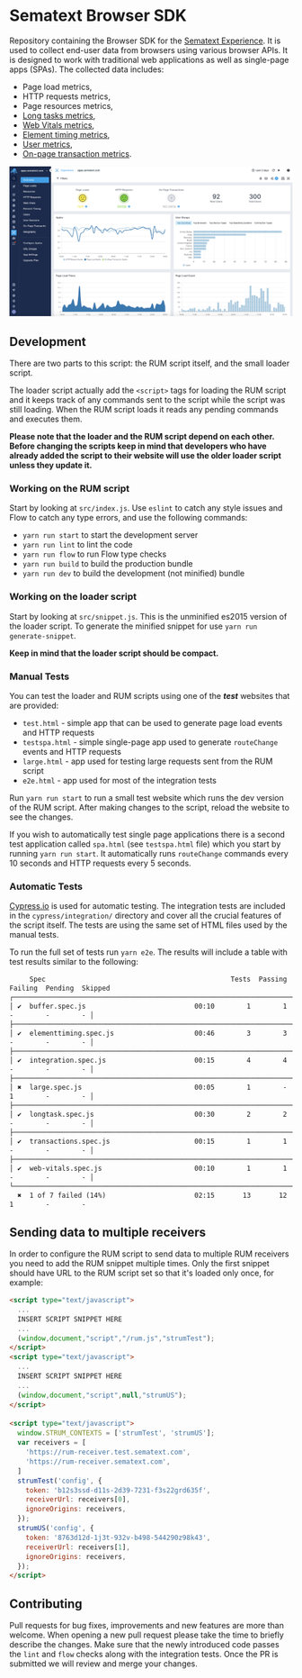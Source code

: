 # Sematext Browser SDK
Repository containing the Browser SDK for the [Sematext Experience](https://sematext.com/experience/). It is used to collect end-user data from browsers using various browser APIs. It is designed to work with traditional web applications as well as single-page apps (SPAs). The collected data includes:

 - Page load metrics,
 - HTTP requests metrics,
 - Page resources metrics,
 - [Long tasks metrics](https://sematext.com/docs/experience/longtasks/),
 - [Web Vitals metrics](https://sematext.com/docs/experience/webvitals/),
 - [Element timing metrics](https://sematext.com/docs/experience/element-timing/),
 - [User metrics](https://sematext.com/docs/experience/user-identification/),
 - [On-page transaction metrics](https://sematext.com/docs/experience/on-page-transaction/).

![Sematext Cloud Experience](docs/images/sematext_cloud_experience_overview.png) 

## Development

There are two parts to this script: the RUM script itself, and the small loader
script. 

The loader script actually add the `<script>` tags for loading the
RUM script and it keeps track of any commands sent to the script while the script was
still loading. When the RUM script loads it reads any pending
commands and executes them.

**Please note that the loader and the RUM script depend on each other.
Before changing the scripts keep in mind that developers who have already added the script
to their website will use the older loader script unless they update it.**

### Working on the RUM script

Start by looking at `src/index.js`. Use `eslint` to catch any style issues and
Flow to catch any type errors, and use the following commands:

 - `yarn run start` to start the development server
 - `yarn run lint` to lint the code
 - `yarn run flow` to run Flow type checks
 - `yarn run build` to build the production bundle
 - `yarn run dev` to build the development (not minified) bundle

### Working on the loader script

Start by looking at `src/snippet.js`. This is the unminified es2015 version of
the loader script. To generate the minified snippet for use `yarn run generate-snippet`.

**Keep in mind that the loader script should be compact.**

### Manual Tests

You can test the loader and RUM scripts using one of the ***test*** websites that are provided:

 - `test.html` - simple app that can be used to generate page load events and HTTP requests 
 - `testspa.html` - simple single-page app used to generate `routeChange` events and HTTP requests 
 - `large.html` - app used for testing large requests sent from the RUM script
 - `e2e.html` - app used for most of the integration tests 

Run `yarn run start` to run a small test website which runs the dev
version of the RUM script. After making changes to the script, reload the
website to see the changes. 

If you wish to automatically test single page applications there is a second test application
called `spa.html` (see `testspa.html` file) which you start by running `yarn run start`. It 
automatically runs `routeChange` commands every 10 seconds and HTTP requests every 5 seconds.

### Automatic Tests

[Cypress.io](https://www.cypress.io) is used for automatic testing. The integration
tests are included in the `cypress/integration/` directory and cover all the crucial
features of the script itself. The tests are using the same set of HTML files used 
by the manual tests.  

To run the full set of tests run `yarn e2e`. The results will include a table with test
results similar to the following:

```
     Spec                                              Tests  Passing  Failing  Pending  Skipped
┌────────────────────────────────────────────────────────────────────────────────────────────────┐
│ ✔  buffer.spec.js                           00:10        1        1        -        -        - │
├────────────────────────────────────────────────────────────────────────────────────────────────┤
│ ✔  elementtiming.spec.js                    00:46        3        3        -        -        - │
├────────────────────────────────────────────────────────────────────────────────────────────────┤
│ ✔  integration.spec.js                      00:15        4        4        -        -        - │
├────────────────────────────────────────────────────────────────────────────────────────────────┤
│ ✖  large.spec.js                            00:05        1        -        1        -        - │
├────────────────────────────────────────────────────────────────────────────────────────────────┤
│ ✔  longtask.spec.js                         00:30        2        2        -        -        - │
├────────────────────────────────────────────────────────────────────────────────────────────────┤
│ ✔  transactions.spec.js                     00:15        1        1        -        -        - │
├────────────────────────────────────────────────────────────────────────────────────────────────┤
│ ✔  web-vitals.spec.js                       00:10        1        1        -        -        - │
└────────────────────────────────────────────────────────────────────────────────────────────────┘
  ✖  1 of 7 failed (14%)                      02:15       13       12        1        -        -
```

## Sending data to multiple receivers 

In order to configure the RUM script to send data to multiple RUM receivers you
need to add the RUM snippet multiple times. Only the first snippet should have
URL to the RUM script set so that it's loaded only once, for example:

```html
<script type="text/javascript">
  ...
  INSERT SCRIPT SNIPPET HERE
  ...
  (window,document,"script","/rum.js","strumTest");
</script>
<script type="text/javascript">
  ...
  INSERT SCRIPT SNIPPET HERE
  ...
  (window,document,"script",null,"strumUS");
</script>

<script type="text/javascript">
  window.STRUM_CONTEXTS = ['strumTest', 'strumUS'];
  var receivers = [
    'https://rum-receiver.test.sematext.com',
    'https://rum-receiver.sematext.com',
  ]
  strumTest('config', {
    token: 'b12s3ssd-d11s-2d39-7231-f3s22grd635f',
    receiverUrl: receivers[0],
    ignoreOrigins: receivers,
  });
  strumUS('config', {
    token: '8763d12d-1j3t-932v-b498-544290z98k43',
    receiverUrl: receivers[1],
    ignoreOrigins: receivers,
  });
</script>
```

## Contributing

Pull requests for bug fixes, improvements and new features are more than welcome. When opening a new pull request please take the time to briefly describe the changes. Make sure that the newly introduced code passes the `lint` and `flow` checks along with the integration tests. Once the PR is submitted we will review and merge your changes.
